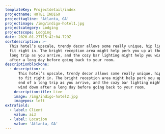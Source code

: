 ```yaml
---
templateKey: Projectdetail/index
projectname: HOTEL INDIGO
projecttagline: 'Atlanta, GA'
projectimage: /img/indigo-hotel1.jpg
projectcategory: Lodging
projectscope: Lodging
date: 2020-01-27T15:42:04.729Z
sortdescription: >-
  This hotel’s upscale, trendy decor allows some really unique, hip lighting to
  fit right in. The bright reception area might help perk you up at the end of a
  long trip as you arrive, and the cozy bar lighting might help you wind down
  after a long day before going back to your room.
descriptionblockone:
  - description: >-
      This hotel’s upscale, trendy decor allows some really unique, hip lighting
      to fit right in. The bright reception area might help perk you up at the
      end of a long trip as you arrive, and the cozy bar lighting might help you
      wind down after a long day before going back to your room.
    descriptiontitle: Live
    image: /img/indigo-hotel2.jpg
    imagepos: left
extrafield:
  - label: Client
    value: ai3
  - label: Location
    value: 'Atlanta, GA'
---
```


